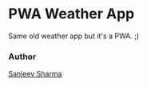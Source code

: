 # PWA Weather App

Same old weather app but it's a PWA. ;)

### Author
[Sanjeev Sharma]('https://linkedin.com/in/thesanjeevsharma')
